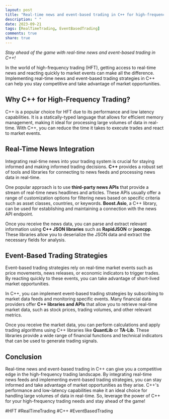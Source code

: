 ```yaml
---
layout: post
title: "Real-time news and event-based trading in C++ for high-frequency trading"
description: " "
date: 2023-09-21
tags: [RealTimeTrading, EventBasedTrading]
comments: true
share: true
---
```

*Stay ahead of the game with real-time news and event-based trading in C++!*

In the world of high-frequency trading (HFT), getting access to real-time news and reacting quickly to market events can make all the difference. Implementing real-time news and event-based trading strategies in C++ can help you stay competitive and take advantage of market opportunities.

## Why C++ for High-Frequency Trading?

C++ is a popular choice for HFT due to its performance and low latency capabilities. It is a statically-typed language that allows for efficient memory management, making it ideal for processing large volumes of data in real-time. With C++, you can reduce the time it takes to execute trades and react to market events.

## Real-Time News Integration

Integrating real-time news into your trading system is crucial for staying informed and making informed trading decisions. **C++** provides a robust set of tools and libraries for connecting to news feeds and processing news data in real-time.

One popular approach is to use **third-party news APIs** that provide a stream of real-time news headlines and articles. These APIs usually offer a range of customization options for filtering news based on specific criteria such as asset classes, countries, or keywords. **Boost.Asio**, a C++ library, can be used for establishing and maintaining a connection with the news API endpoint.

Once you receive the news data, you can parse and extract relevant information using **C++ JSON libraries** such as **RapidJSON** or **jsoncpp**. These libraries allow you to deserialize the JSON data and extract the necessary fields for analysis.

## Event-Based Trading Strategies

Event-based trading strategies rely on real-time market events such as price movements, news releases, or economic indicators to trigger trades. By reacting quickly to these events, you can take advantage of short-lived market opportunities.

In C++, you can implement event-based trading strategies by subscribing to market data feeds and monitoring specific events. Many financial data providers offer **C++ libraries and APIs** that allow you to retrieve real-time market data, such as stock prices, trading volumes, and other relevant metrics.

Once you receive the market data, you can perform calculations and apply trading algorithms using C++ libraries like **QuantLib** or **TA-Lib**. These libraries provide a wide range of financial functions and technical indicators that can be used to generate trading signals.

## Conclusion

Real-time news and event-based trading in C++ can give you a competitive edge in the high-frequency trading landscape. By integrating real-time news feeds and implementing event-based trading strategies, you can stay informed and take advantage of market opportunities as they arise. C++'s performance and low-latency capabilities make it an ideal choice for handling large volumes of data in real-time. So, leverage the power of C++ for your high-frequency trading needs and stay ahead of the game!

#HFT #RealTimeTrading #C++ #EventBasedTrading